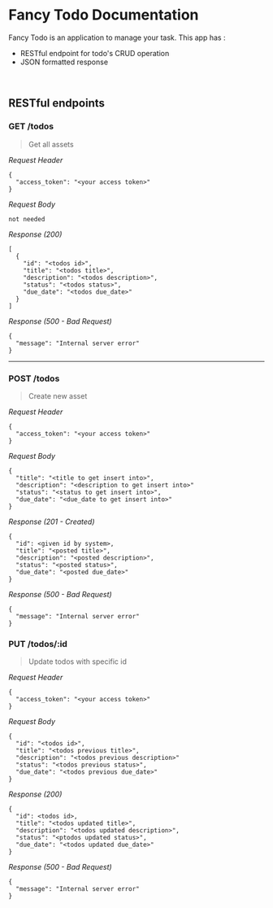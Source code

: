 # Fancy Todo Documentation

Fancy Todo is an application to manage your task. This app has : 
* RESTful endpoint for todo's CRUD operation
* JSON formatted response

&nbsp;

## RESTful endpoints
### GET /todos

> Get all assets

_Request Header_
```
{
  "access_token": "<your access token>"
}
```

_Request Body_
```
not needed
```

_Response (200)_
```
[
  {
    "id": "<todos id>",
    "title": "<todos title>",
    "description": "<todos description>",
    "status": "<todos status>",
    "due_date": "<todos due_date>"
  }
]
```

_Response (500 - Bad Request)_
```
{
  "message": "Internal server error"
}
```
---
### POST /todos

> Create new asset

_Request Header_
```
{
  "access_token": "<your access token>"
}
```

_Request Body_
```
{
  "title": "<title to get insert into>",
  "description": "<description to get insert into>"
  "status": "<status to get insert into>",
  "due_date": "<due_date to get insert into>"
}
```

_Response (201 - Created)_
```
{
  "id": <given id by system>,
  "title": "<posted title>",
  "description": "<posted description>",
  "status": "<posted status>",
  "due_date": "<posted due_date>"
}
```

_Response (500 - Bad Request)_
```
{
  "message": "Internal server error"
}
```

### PUT /todos/:id

> Update todos with specific id

_Request Header_
```
{
  "access_token": "<your access token>"
}
```

_Request Body_
```
{
  "id": "<todos id>",
  "title": "<todos previous title>",
  "description": "<todos previous description>"
  "status": "<todos previous status>",
  "due_date": "<todos previous due_date>"
}
```

_Response (200)_
```
{
  "id": <todos id>,
  "title": "<todos updated title>",
  "description": "<todos updated description>",
  "status": "<ptodos updated status>",
  "due_date": "<todos updated due_date>"
}
```

_Response (500 - Bad Request)_
```
{
  "message": "Internal server error"
}
```

